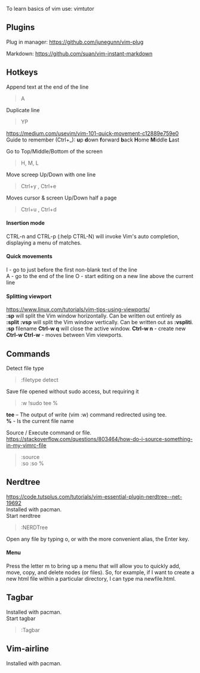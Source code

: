 To learn basics of vim use: vimtutor

## Plugins
Plug in manager: https://github.com/junegunn/vim-plug  

Markdown: https://github.com/suan/vim-instant-markdown  


## Hotkeys
Append text at the end of the line 
> A  

Duplicate line  
> YP  

https://medium.com/usevim/vim-101-quick-movement-c12889e759e0  
Guide to remember (Ctrl+_): **u**p **d**own **f**orward **b**ack **H**ome **M**iddle **L**ast  

Go to Top/Middle/Bottom of the screen  
> H, M, L  

Move screep Up/Down with one line  
> Ctrl+y , Ctrl+e  

Moves cursor & screen Up/Down half a page  
> Ctrl+u , Ctrl+d 

#### Insertion mode
CTRL-n and CTRL-p (:help CTRL-N) will invoke Vim's auto completion, displaying a menu of matches.

#### Quick movements
<Esc>I - go to just before the first non-blank text of the line  
<Esc>A - go to the end of the line 
<Esc>O - start editing on a new line above the current line 

#### Splitting viewport
https://www.linux.com/tutorials/vim-tips-using-viewports/  
**:sp** will split the Vim window horizontally. Can be written out entirely as **:split**
**:vsp** will split the Vim window vertically. Can be written out as **:vspliti**.
**:sp** filename
**Ctrl-w q** will close the active window.
**Ctrl-w n** - create new   
**Ctrl-w Ctrl-w** - moves between Vim viewports.   

## Commands
Detect file type  
> :filetype detect  

Save file opened without sudo access, but requiring it  
> :w !sudo tee %  

**tee** – The output of write (vim :w) command redirected using tee.  
**%** - Is the current file name  

Source / Execute command or file. https://stackoverflow.com/questions/803464/how-do-i-source-something-in-my-vimrc-file
> :source  
> :so 
> :so %


## Nerdtree
https://code.tutsplus.com/tutorials/vim-essential-plugin-nerdtree--net-19692  
Installed with pacman.  
Start nerdtree  
> :NERDTree  

Open any file by typing o, or with the more convenient alias, the Enter key.  

#### Menu
Press the letter m to bring up a menu that will allow you to quickly add, move, copy, and delete nodes (or files). So, for example, if I want to create a new html file within a particular directory, I can type ma newfile.html.

## Tagbar
Installed with pacman.  
Start tagbar  
> :Tagbar

## Vim-airline
Installed with pacman.  
